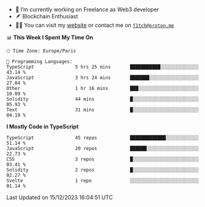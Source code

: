 - 🔭 I’m currently working on Freelance as Web3 developer
- 🪶 Blockchain Enthusiast
- 👨‍💻 You can visit my [website](https://f1tch.xyz) or contact me on [`f1tch@proton.me`](mailto:f1tch@proton.me)

<!--START_SECTION:waka-->
📊 **This Week I Spent My Time On** 

```text
🕑︎ Time Zone: Europe/Paris

💬 Programming Languages: 
TypeScript               5 hrs 25 mins       ███████████░░░░░░░░░░░░░░   43.14 % 
JavaScript               3 hrs 24 mins       ███████░░░░░░░░░░░░░░░░░░   27.04 % 
Other                    1 hr 16 mins        ███░░░░░░░░░░░░░░░░░░░░░░   10.09 % 
Solidity                 44 mins             █░░░░░░░░░░░░░░░░░░░░░░░░   05.93 % 
Text                     31 mins             █░░░░░░░░░░░░░░░░░░░░░░░░   04.19 % 
```

**I Mostly Code in TypeScript** 

```text
TypeScript               45 repos            █████████████░░░░░░░░░░░░   51.14 % 
JavaScript               20 repos            ██████░░░░░░░░░░░░░░░░░░░   22.73 % 
CSS                      3 repos             █░░░░░░░░░░░░░░░░░░░░░░░░   03.41 % 
Solidity                 2 repos             █░░░░░░░░░░░░░░░░░░░░░░░░   02.27 % 
Svelte                   1 repo              ░░░░░░░░░░░░░░░░░░░░░░░░░   01.14 % 
```




 Last Updated on 15/12/2023 16:04:51 UTC
<!--END_SECTION:waka-->

